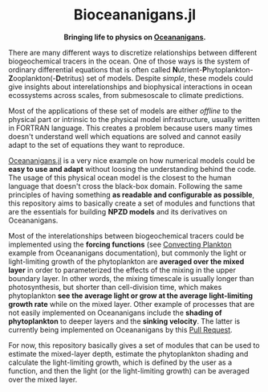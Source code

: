 
<!-- Title -->
<h1 align="center">
  Bioceananigans.jl
</h1>

<!-- description -->
<p align="center">
  <strong> Bringing life to physics on  <a href="https://github.com/CliMA/Oceananigans.jl">Oceananigans</a>.</strong>
</p>

There are many different ways to discretize relationships between different biogeochemical tracers in the ocean. One of those ways is the system of ordinary differential equations that is often called **N**utrient-**P**hytoplankton-**Z**ooplankton(-**D**etritus) set of models. Despite _simple_, these models could give insights about interelationships and biophysical interactions in ocean ecossystems across scales, from submesoscale to climate predictions.

Most of the applications of these set of models are either _offline_ to the physical part or intrinsic to the physical model infrastructure, usually written in FORTRAN language. This creates a problem because users many times doesn't understand well which equations are solved and cannot easily adapt to the set of equations they want to reproduce.

[Oceananigans.jl](https://github.com/CliMA/Oceananigans.jl) is a very nice example on how numerical models could be **easy to use and adapt** without loosing the understanding behind the code. The usage of this physical ocean model is the closest to the human language that doesn't cross the black-box domain. Following the same principles of having something **as readable and configurable as possible**, this repository aims to basically create a set of modules and functions that are the essentials for building **NPZD models** and its derivatives on Oceananigans.

Most of the interelationships between biogeochemical tracers could be implemented using the **forcing functions** (see [Convecting Plankton](https://clima.github.io/OceananigansDocumentation/stable/generated/convecting_plankton/)  example from Oceananigans documentation), but commonly the light or light-limiting growth of the phytoplankton are **averaged over the mixed layer** in order to parameterized the effects of the mixing in the upper boundary layer. In other words, the mixing timescale is usually longer than photosynthesis, but shorter than cell-division time, which makes phytoplankton **see the average light or grow at the average light-limiting growth rate** while on the mixed layer. Other example of processes that are not easily implemented on Oceananigans include the **shading of phytoplankton** to deeper layers and the **sinking velocity**. The latter is currently being implemented on Oceananigans by this [Pull Request](https://github.com/CliMA/Oceananigans.jl/pull/2389).

For now, this repository basically gives a set of modules that can be used to estimate the mixed-layer depth, estimate the phytoplankton shading and calculate the light-limiting growth, which is defined by the user as a function, and then the light (or the light-limiting growth) can be averaged over the mixed layer.
